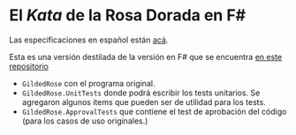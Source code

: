 # El _Kata_ de la Rosa Dorada en F#

Las especificaciones en español están [acá]().

Esta es una versión destilada de la versión en F# que se encuentra
[en este repositorio](https://github.com/emilybache/GildedRose-Refactoring-Kata.git)

- `GildedRose` con el programa original.
- `GildedRose.UnitTests` donde podrá escribir los tests unitarios. Se agregaron algunos items que pueden ser de utilidad
  para los tests.
- `GildedRose.ApprovalTests` que contiene el test de aprobación del código (para los casos de uso originales.)

  


